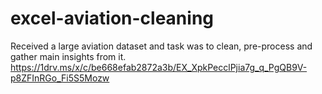 # excel-aviation-cleaning
Received a large aviation dataset and task was to clean, pre-process and gather main insights from it.
https://1drv.ms/x/c/be668efab2872a3b/EX_XpkPecclPjia7g_q_PgQB9V-p8ZFInRGo_Fi5S5Mozw 
